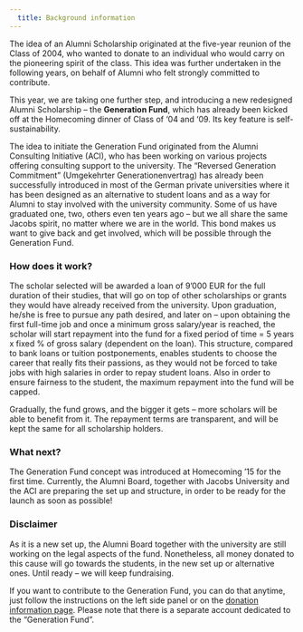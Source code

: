 ```yaml
---
  title: Background information
---
```


The idea of an Alumni Scholarship originated at the five-year reunion of the Class of 2004, who wanted to donate to an individual who would carry on the pioneering spirit of the class. This idea was further undertaken in the following years, on behalf of Alumni who felt strongly committed to contribute.

This year, we are taking one further step, and introducing a new redesigned Alumni Scholarship – the **Generation Fund**, which has already been kicked off at the Homecoming dinner of Class of ‘04 and ‘09. Its key feature is self-sustainability.

The idea to initiate the Generation Fund originated from the Alumni Consulting Initiative (ACI), who has been working on various projects offering consulting support to the university. The “Reversed Generation Commitment” (Umgekehrter Generationenvertrag) has already been successfully introduced in most of the German private universities where it has been designed as an alternative to student loans and as a way for Alumni to stay involved with the university community. Some of us have graduated one, two, others even ten years ago – but we all share the same Jacobs spirit, no matter where we are in the world. This bond makes us want to give back and get involved, which will be possible through the Generation Fund.

### How does it work?

The scholar selected will be awarded a loan of 9’000 EUR for the full duration of their studies, that will go on top of other scholarships or grants they would have already received from the university. Upon graduation, he/she is free to pursue any path desired, and later on – upon obtaining the first full-time job and once a minimum gross salary/year is reached, the scholar will start repayment into the fund for a fixed period of time = 5 years x fixed % of gross salary (dependent on the loan). This structure, compared to bank loans or tuition postponements, enables students to choose the career that really fits their passions, as they would not be forced to take jobs with high salaries in order to repay student loans. Also in order to ensure fairness to the student, the maximum repayment into the fund will be capped.

Gradually, the fund grows, and the bigger it gets – more scholars  will be able to benefit from it. The repayment terms are transparent, and will be kept the same for all scholarship holders.

### What next?

The Generation Fund concept was introduced at Homecoming ’15 for the first time. Currently, the Alumni Board, together with Jacobs University and the ACI are preparing the set up and structure, in order to be ready for the launch as soon as possible!

### Disclaimer

As it is a new set up, the Alumni Board together with the university are still working on the legal aspects of the fund. Nonetheless, all money donated to this cause will go towards the students, in the new set up or alternative ones. Until ready – we will keep fundraising.

If you want to contribute to the Generation Fund, you can do that anytime, just follow the instructions on the left side panel or on the [donation information page](/donate/). Please note that there is a separate account dedicated to the “Generation Fund”. 